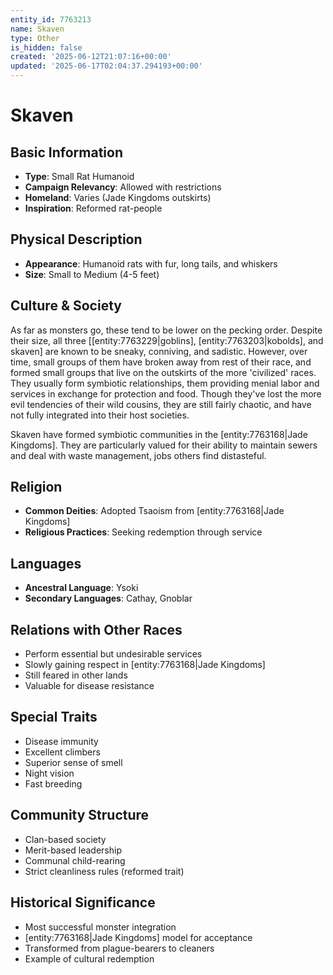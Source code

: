 ```yaml
---
entity_id: 7763213
name: Skaven
type: Other
is_hidden: false
created: '2025-06-12T21:07:16+00:00'
updated: '2025-06-17T02:04:37.294193+00:00'
---
```


# Skaven

## Basic Information

- **Type**: Small Rat Humanoid
- **Campaign Relevancy**: Allowed with restrictions
- **Homeland**: Varies (Jade Kingdoms outskirts)
- **Inspiration**: Reformed rat-people

## Physical Description

- **Appearance**: Humanoid rats with fur, long tails, and whiskers
- **Size**: Small to Medium (4-5 feet)

## Culture & Society

As far as monsters go, these tend to be lower on the pecking order. Despite their size, all three [[entity:7763229|goblins], [entity:7763203|kobolds], and skaven] are known to be sneaky, conniving, and sadistic. However, over time, small groups of them have broken away from rest of their race, and formed small groups that live on the outskirts of the more 'civilized' races. They usually form symbiotic relationships, them providing menial labor and services in exchange for protection and food. Though they've lost the more evil tendencies of their wild cousins, they are still fairly chaotic, and have not fully integrated into their host societies.

Skaven have formed symbiotic communities in the [entity:7763168|Jade Kingdoms]. They are particularly valued for their ability to maintain sewers and deal with waste management, jobs others find distasteful.

## Religion

- **Common Deities**: Adopted Tsaoism from [entity:7763168|Jade Kingdoms]
- **Religious Practices**: Seeking redemption through service

## Languages

- **Ancestral Language**: Ysoki
- **Secondary Languages**: Cathay, Gnoblar

## Relations with Other Races

- Perform essential but undesirable services
- Slowly gaining respect in [entity:7763168|Jade Kingdoms]
- Still feared in other lands
- Valuable for disease resistance

## Special Traits

- Disease immunity
- Excellent climbers
- Superior sense of smell
- Night vision
- Fast breeding

## Community Structure

- Clan-based society
- Merit-based leadership
- Communal child-rearing
- Strict cleanliness rules (reformed trait)

## Historical Significance

- Most successful monster integration
- [entity:7763168|Jade Kingdoms] model for acceptance
- Transformed from plague-bearers to cleaners
- Example of cultural redemption